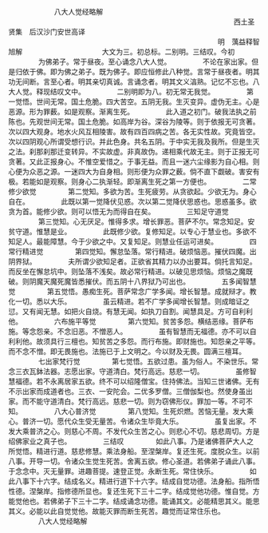 
　　
　　
　　八大人觉经略解
　　
　　　　　　　　　　　　　　　　　　　　　　　　　　　　　　西土圣贤集　后汉沙门安世高译
　　　　　　　　　　　　　　　　　　　　　　　　　　　　　　明　蕅益释智旭解
　　
　　
　　
　　
　　大文为三。初总标。二别明。三结叹。今初
　　
　　为佛弟子。常于昼夜。至心诵念八大人觉。
　　
　　不论在家出家。但是归依于佛。即为佛之弟子。既为佛子。即应恒修此八种觉。言常于昼夜者。明其功无间断。言至心者。明其亲切真诚。言诵念者。明其文义湻熟。记忆不忘也。八大人觉。释现结叹文中。
　　
　　二别明即为八。初无常无我觉。
　　
　　第一觉悟。世间无常。国土危脆。四大苦空。五阴无我。生灭变异。虚伪无主。心是恶源。形为罪薮。如是观察。渐离生死。
　　
　　此入道之初门。破我法执之前陈也。先观世间无常。国土危脆。如高岸为谷。深谷为陵等。则于依报无可贪著。次以四大观身。地水火风互相陵害。故有四百四病之苦。各无实性故。究竟皆空。次以四阴观心所谓受想行识。并此色身。共名五阴。于中实无我及我所。但是生灭之法。刹那刹那迁变转异。不实故虚。非真故伪。递相乘代故无主。则于正报无可贪著。又此正报身心。不惟空爱惜之。于事无益。而且一迷六尘缘影为自心相。则心便为众恶之源。一迷四大为自身相。则形便为众罪之薮。倘不直下觑破。害安有极。若能如是观察。则身心二执渐轻。即渐离生死之第一方便也。
　　
　　二常修少欲觉
　　
　　第二觉知。多欲为苦。生死疲劳。从贪欲起。少欲无为。身心自在。
　　
　　此既以第一觉降伏见惑。次以第二觉降伏思惑也。思惑虽多。欲贪为首。能修少欲。则可以悟无为而得自在矣。
　　
　　三知足守道觉
　　
　　第三觉知。心无厌足。惟得多求。增长罪恶。菩萨不尔。常念知足。安贫守道。惟慧是业。
　　
　　此既修少欲。复修知足。以专心于慧业也。多欲不知足人。最能障慧。今于少欲之中。又复知足。则慧业任运可进矣。
　　
　　四常行精进觉
　　
　　第四觉知。懈怠坠落。常行精进。破烦恼恶。摧伏四魔。出阴界狱。
　　
　　夫所谓少欲知足者。正欲省其精力以办出要耳。倘托言知足。而反坐在懈怠坑中。则坠落不浅矣。故必常行精进。以破见思烦恼。烦恼之魔既破。则阴魔天魔死魔皆悉摧伏。而五阴十八界狱乃可出也。
　　
　　五多闻智慧觉
　　
　　第五觉悟。愚痴生死。菩萨常念广学多闻。增长智慧。成就辩才。教化一切。悉以大乐。
　　
　　虽云精进。若不广学多闻增长智慧。则成暗证之愆。又有闻无慧。如把火自烧。有慧无闻。如执刀自割。闻慧具足。方可自利利他。
　　
　　六布施平等觉
　　
　　第六觉知。贫苦多怨。横结恶缘。菩萨布施。等念怨亲。不念旧恶。不憎恶人。
　　
　　虽有智慧而无福德。亦不可以自利利他。故须具行三檀也。知贫苦之多怨。而行布施。即财施也。知怨亲之平等。而不念不憎。即无畏施也。法施已于上文明之。今以财及无畏。圆满三檀耳。
　　
　　七出家梵行觉
　　
　　第七觉悟。五欲过患。虽为俗人。不染世乐。常念三衣瓦鉢法器。志愿出家。守道清白。梵行高远。慈悲一切。
　　
　　虽修智慧福德。若不永离居家五欲。终不可以绍隆僧宝。住持佛法。当知三世诸佛。无有不示出家而成道者也。三衣、一安陀会。二优多罗僧。三僧伽梨也。然使身虽出家。而不能守道清白。梵行高远。慈悲一切。则为窃佛形仪。罪加一等。不可不知。
　　
　　八大心普济觉
　　
　　第八觉知。生死炽燃。苦恼无量。发大乘心。普济一切。愿代众生受无量苦。令诸众生毕竟大乐。
　　
　　虽复出家。不发大乘普济之心。则慈心不周。不发代众生苦之心。则悲心不切。慈悲周切。方是绍佛家业之真子也。
　　
　　三结叹
　　
　　如此八事。乃是诸佛菩萨大人之所觉悟。精进行道。慈悲修慧。乘法身船。至涅槃岸。复还生死。度脱众生。以前八事。开导一切。令诸众生觉生死苦。舍离五欲。修心圣道。若佛弟子诵此八事。于念念中。灭无量罪。进趣菩提。速登正觉。永断生死。常住快乐。
　　
　　如此八事下十六字。结成名义。精进行道下十六字。结成自觉功德。法身船。指所悟性德。涅槃岸。指修德所显也。复还生死下三十二字。结成觉他功德。惟自觉。方能觉他也。若佛弟子下三十二字。结成诵念功德。能诵其文。必能精思其义。能思其义。必能以此自觉觉他。故能灭罪而断生死苦。趣觉而证常住乐也。
　　
　　八大人觉经略解
　　
　　
　　
　　
　　
　　
